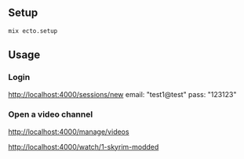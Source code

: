 ## Setup

```
mix ecto.setup
```

## Usage

### Login

[http://localhost:4000/sessions/new](http://localhost:4000/sessions/new)
email: "test1@test"
pass: "123123"

### Open a video channel

[http://localhost:4000/manage/videos](http://localhost:4000/manage/videos)

[http://localhost:4000/watch/1-skyrim-modded](http://localhost:4000/watch/1-skyrim-modded)
